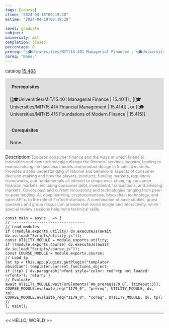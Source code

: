 ```yaml
---
tags: [course]
ctime: "2024-04-18T00:19:28"
mstime: "2024-04-18T00:19:28"

level: graduate
subject: 
university: mit
completion: closed
percentage: 0
prereq: "<🎓Universities/MIT/15.401 Managerial Finance> , <🎓Universities/MIT/15.414 Financial Management> , or <🎓Universities/MIT/15.415 Foundations of Modern Finance>"
coreq: "None."
---
```


catalog [15.483](http://student.mit.edu/catalog/m15b.html#15.483)

<span style="display: block; padding: 15px; background-color: rgb(100, 100, 100, 0.2);"><font id="m_prereq1179_0" style="display: block; font-family: Arial, sans-serif; font-weight: bold; padding: 5px">Prerequisites</font><br><span id="prereq1179_0">[[🎓Universities/MIT/15.401 Managerial Finance | 15.401]] , [[🎓Universities/MIT/15.414 Financial Management | 15.414]] , or [[🎓Universities/MIT/15.415 Foundations of Modern Finance | 15.415]]</span></span>
<span style="display: block; padding: 15px; background-color: rgb(100, 100, 100, 0.2);"><font id="m_coreq1179_0" style="display: block; font-family: Arial, sans-serif; font-weight: bold; padding: 5px">Corequisites</font><br><span id="coreq1179_0">None.</span></span>

<font style="">Description:</font>
<font style="color: grey; font-size: 0.8rem;">Explores consumer finance and the ways in which financial innovation and new technologies disrupt the financial services industry, leading to material change in business models and product design in financial markets. Provides a solid understanding of rational and behavioral aspects of consumer decision-making and how the players, products, funding markets, regulatory frameworks, and fundamentals all interact to shape ever-changing consumer financial markets, including consumer debt, investment, transactions, and advising markets. Covers past and current innovations and technologies ranging from peer-to-peer lending, AI, deep learning, cryptocurrencies, blockchain technology, and open API's, to the role of FinTech startups. A combination of case studies, guest speakers and group discussion provide real-world insight and interactivity, while special review sessions help hone technical skills.</font>

```dataviewjs
const main = async _ => {
// --------------------------------
// Load modules
if (!module.exports.utility) dv.executeJs(await dv.io.load("Scripts/utility.js"));
const UTILITY_MODULE = module.exports.utility;
if (!module.exports.course) dv.executeJs(await dv.io.load("Scripts/course.js"));
const COURSE_MODULE = module.exports.course;
// Load tp
let tp = this.app.plugins.getPlugin("templater-obsidian").templater.current_functions_object;
if (!tp) { dv.paragraph("<font style='color: red'>tp not loaded!</font>"); return; }
// Evaluate
await UTILITY_MODULE.waitForElements(`#m_prereq1179_0`, {timeout:5});
COURSE_MODULE.evaluate_req("1179_0", "prereq", UTILITY_MODULE, dv, tp);
COURSE_MODULE.evaluate_req("1179_0", "coreq", UTILITY_MODULE, dv, tp);
// --------------------------------
}; main();
```

---

<< HELLO, WORLD >>
